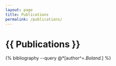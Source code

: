 ```yaml
---
layout: page
title: Publications
permalink: /publications/
---
```


{{ Publications }}
================

{% bibliography --query @*[author^=.*Boland.*] %}

